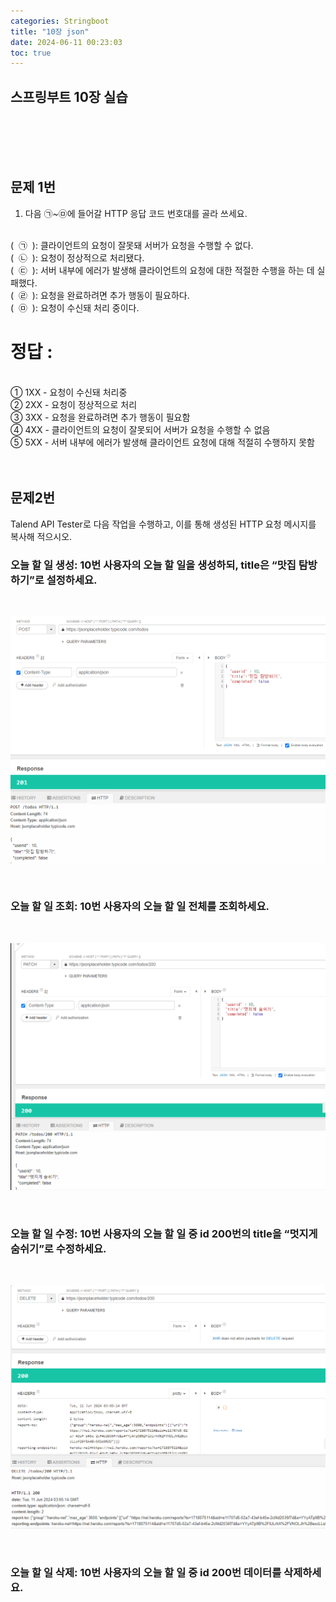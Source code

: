 ```yaml
---
categories: Stringboot
title: "10장 json"
date: 2024-06-11 00:23:03
toc: true
---
```


## 스프링부트 10장 실습

  <br> 
  <br>
  <br>
  <br>

## 문제 1번

1. 다음 ㉠~㉤에 들어갈 HTTP 응답 코드 번호대를 골라 쓰세요.<br>
<br>
(  ㉠  ): 클라이언트의 요청이 잘못돼 서버가 요청을 수행할 수 없다. <br>
(  ㉡  ): 요청이 정상적으로 처리됐다. <br>
(  ㉢  ): 서버 내부에 에러가 발생해 클라이언트의 요청에 대한 적절한 수행을 하는 데 실패했다. <br>
(  ㉣  ): 요청을 완료하려면 추가 행동이 필요하다. <br>
(  ㉤  ): 요청이 수신돼 처리 중이다. <br>

# 정답 :
<br>
① 1XX  - 요청이 수신돼 처리중<br>
② 2XX - 요청이 정상적으로 처리<br>
③ 3XX - 요청을 완료하려면 추가 행동이 필요함<br>
④ 4XX - 클라이언트의 요청이 잘못되어 서버가 요청을 수행할 수 없음<br>
⑤ 5XX - 서버 내부에 에러가 발생해 클라이언트 요청에 대해 적절히 수행하지 못함<br>

<br>
<br>

## 문제2번
Talend API Tester로 다음 작업을 수행하고, 이를 통해 생성된 HTTP 요청 메시지를 복사해 적으시오.

### 오늘 할 일 생성: 10번 사용자의 오늘 할 일을 생성하되, title은 “맛집 탐방하기”로 설정하세요.
<br>

![test](https://github.com/leejieun9/leejieun9.github.io/blob/master/docs/assets/images/selfcheak1.PNG?raw=true)

<br>

### 오늘 할 일 조회: 10번 사용자의 오늘 할 일 전체를 조회하세요.

<br>

![test](https://github.com/leejieun9/leejieun9.github.io/blob/master/docs/assets/images/selfcheak2.png?raw=true)

<br>

### 오늘 할 일 수정: 10번 사용자의 오늘 할 일 중 id 200번의 title을 “멋지게 숨쉬기”로 수정하세요.

<br>

![test](https://github.com/leejieun9/leejieun9.github.io/blob/master/docs/assets/images/selfcheak3.png?raw=true)

<br>

### 오늘 할 일 삭제: 10번 사용자의 오늘 할 일 중 id 200번 데이터를 삭제하세요.

<br>
<br>
<br>
